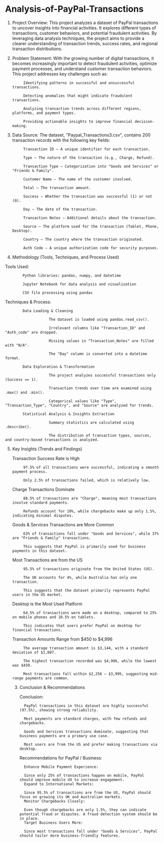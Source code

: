 # Analysis-of-PayPal-Transactions
1. Project Overview:
This project analyzes a dataset of PayPal transactions to uncover insights into financial activities. It explores different types of transactions, customer behaviors, and potential fraudulent activities. By leveraging data analysis techniques, the project aims to provide a clearer understanding of transaction trends, success rates, and regional transaction distributions.

2. Problem Statement:
With the growing number of digital transactions, it becomes increasingly important to detect fraudulent activities, optimize payment processes, and understand customer transaction behaviors. This project addresses key challenges such as:

            Identifying patterns in successful and unsuccessful transactions.
            
            Detecting anomalies that might indicate fraudulent transactions.
            
            Analyzing transaction trends across different regions, platforms, and payment types.
            
            Providing actionable insights to improve financial decision-making.

3. Data Source:
The dataset, "Paypal_Transactions3.csv", contains 200 transaction records with the following key fields:
        
            Transaction ID – A unique identifier for each transaction.
            
            Type – The nature of the transaction (e.g., Charge, Refund).
            
            Transaction Type – Categorization into "Goods and Services" or "Friends & Family".
            
            Customer Name – The name of the customer involved.
            
            Total – The transaction amount.
            
            Success – Whether the transaction was successful (1) or not (0).
            
            Day – The date of the transaction.
            
            Transaction Notes – Additional details about the transaction.
            
            Source – The platform used for the transaction (Tablet, Phone, Desktop).
            
            Country – The country where the transaction originated.
            
            Auth Code – A unique authorization code for security purposes.
            
4. Methodology (Tools, Techniques, and Process Used)

Tools Used:

            Python libraries: pandas, numpy, and datetime
            
            Jupyter Notebook for data analysis and visualization
            
            CSV file processing using pandas
            
Techniques & Process:

            Data Loading & Cleaning

                        The dataset is loaded using pandas.read_csv().
                        
                        Irrelevant columns like "Transaction_ID" and "Auth_code" are dropped.
                        
                        Missing values in "Transaction_Notes" are filled with "N/A".
                        
                        The "Day" column is converted into a datetime format.
                        
            Data Exploration & Transformation

                        The project analyzes successful transactions only (Success == 1).
                        
                        Transaction trends over time are examined using .max() and .min().
                        
                        Categorical values like "Type", "Transaction_Type", "Country", and "Source" are analyzed for trends.
                        
            Statistical Analysis & Insights Extraction

                        Summary statistics are calculated using .describe().
                        
                        The distribution of transaction types, sources, and country-based transactions is analyzed.
                        
5. Key Insights (Trends and Findings)
   
   Transaction Success Rate is High
   
            97.5% of all transactions were successful, indicating a smooth payment process.
   
            Only 2.5% of transactions failed, which is relatively low.
   
   Charge Transactions Dominate
   
            88.5% of transactions are "Charge", meaning most transactions involve standard payments.

            Refunds account for 10%, while chargebacks make up only 1.5%, indicating minimal disputes.

   Goods & Services Transactions are More Common
   
            63% of transactions fall under "Goods and Services", while 37% are "Friends & Family" transactions.

            This suggests that PayPal is primarily used for business payments in this dataset.
   
   Most Transactions are from the US
   
            95.5% of transactions originate from the United States (US).

            The UK accounts for 4%, while Australia has only one transaction.

            This suggests that the dataset primarily represents PayPal users in the US market.
   
   Desktop is the Most Used Platform
   
            64.5% of transactions were made on a desktop, compared to 25% on mobile phones and 10.5% on tablets.

            This indicates that users prefer PayPal on desktop for financial transactions.
   
   Transaction Amounts Range from $450 to $4,996
   
            The average transaction amount is $3,144, with a standard deviation of $1,087.

            The highest transaction recorded was $4,996, while the lowest was $450.

            Most transactions fall within $2,256 – $3,995, suggesting mid-range payments are common.
   
   3. Conclusion & Recommendations
   
      Conclusion:
      
            PayPal transactions in this dataset are highly successful (97.5%), showing strong reliability.
      
            Most payments are standard charges, with few refunds and chargebacks.
      
            Goods and Services transactions dominate, suggesting that business payments are a primary use case.
      
            Most users are from the US and prefer making transactions via desktop.
      
      Recommendations for PayPal / Business:
      
            Enhance Mobile Payment Experience:

            Since only 25% of transactions happen on mobile, PayPal should improve mobile UX to increase engagement.
            Expand to International Markets:
            
            Since 95.5% of transactions are from the US, PayPal should focus on growing its UK and Australian markets.
            Monitor Chargebacks Closely:
            
            Even though chargebacks are only 1.5%, they can indicate potential fraud or disputes. A fraud detection system should be in place.
            Target Business Users More:
            
            Since most transactions fall under "Goods & Services", PayPal should tailor more business-friendly features.


















